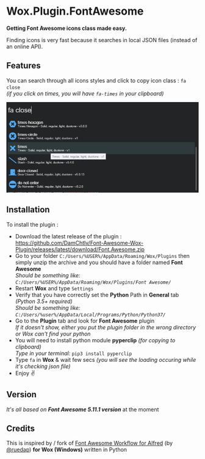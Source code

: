 Wox.Plugin.FontAwesome
=====================

**Getting Font Awesome icons class made easy.**  

Finding icons is very fast because it searches in local JSON files (instead of an online API).

Features
---------
You can search through all icons styles and click to copy icon class : `fa close`  
*(if you click on *times*, you will have `fa-times` in your clipboard)*

[![Screen 1](https://github.com/DamChtlv/Font-Awesome-Wox-Plugin/blob/assets/Screenshots/screen1.png)](#screen1)  

Installation
---------
To install the plugin :
- Download the latest release of the plugin : https://github.com/DamChtlv/Font-Awesome-Wox-Plugin/releases/latest/download/Font.Awesome.zip
- Go to your folder `C:/Users/%USER%/AppData/Roaming/Wox/Plugins` then simply unzip the archive and you should have a folder named **Font Awesome**  
*Should be something like: `C:/Users/%USER%/AppData/Roaming/Wox/Plugins/Font Awesome/`*
- Restart **Wox** and type `Settings`
- Verify that you have correctly set the **Python** Path in **General** tab *(Python 3.5+ required)*  
*Should be something like: `C:/Users/%user%/AppData/Local/Programs/Python/Python37/`*  
- Go to the **Plugin** tab and look for **Font Awesome** plugin  
*If it doesn't show, either you put the plugin folder in the wrong directory or Wox can't find your python*
- You will need to install python module **pyperclip** *(for copying to clipboard)*  
*Type in your terminal:*  `pip3 install pyperclip`
- Type `fa` in **Wox** & wait few secs *(you will see the loading occuring while it's checking json file)*
- Enjoy ✌ 

Version
-------
*It's all based on **Font Awesome 5.11.1 version*** at the moment  

Credits
---------
This is inspired by / fork of [Font Awesome Workflow for Alfred](https://github.com/ruedap/alfred-font-awesome-workflow) (by [@ruedap](https://github.com/ruedap/)) **for Wox (Windows)** written in Python
